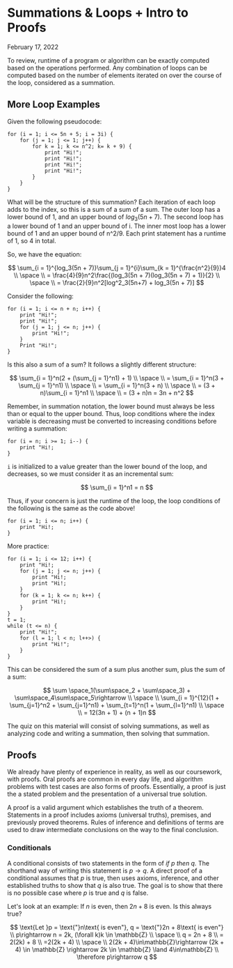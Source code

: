 # Summations & Loops + Intro to Proofs
February 17, 2022

To review, runtime of a program or algorithm can be exactly computed based on the operations performed. Any combination of loops can be computed based on the number of elements iterated on over the course of the loop, considered as a summation.

## More Loop Examples
Given the following pseudocode:

```
for (i = 1; i <= 5n + 5; i = 3i) {
    for (j = 1; j <= 1; j++) {
        for k = 1; k <= n^2; k= k + 9) {
            print "Hi!";
            print "Hi!";
            print "Hi!";
            print "Hi!";
        }
    }
}
```

What will be the structure of this summation? Each iteration of each loop adds to the index, so this is a sum of a sum of a sum. The outer loop has a lower bound of 1, and an upper bound of $log_3(5n + 7)$. The second loop has a lower bound of 1 and an upper bound of i. The inner most loop has a lower bound of 1 and an upper bound of n^2/9. Each print statement has a runtime of 1, so 4 in total.

So, we have the equation:

$$
\sum_{i = 1}^{log_3(5n + 7)}\sum_{j = 1}^{i}\sum_{k = 1}^{\frac{n^2}{9}}4 \\
\space \\
= \frac{4}{9}n^2\frac{(log_3(5n + 7)(log_3(5n + 7) + 1)}{2} \\
\space \\
= \frac{2}{9}n^2[log^2_3(5n+7) + log_3(5n + 7)]
$$

Consider the following:

```
for (i = 1; i <= n + n; i++) {
    print "Hi!";
    print "Hi!";
    for (j = 1; j <= n; j++) {
        print "Hi!";
    }
    Print "Hi!"; 
}
```

Is this also a sum of a sum? It follows a slightly different structure:

$$
\sum_{i = 1}^n(2 + (\sum_{j = 1}^n1) + 1) \\
\space \\
= \sum_{i = 1}^n(3 + \sum_{j = 1}^n1) \\
\space \\
= \sum_{i = 1}^n(3 + n) \\
\space \\
= (3 + n)\sum_{i = 1}^n1 \\
\space \\
= (3 + n)n = 3n + n^2
$$

Remember, in summation notation, the lower bound must always be less than or equal to the upper bound. Thus, loop conditions where the index variable is decreasing must be converted to increasing conditions before writing a summation:

```
for (i = n; i >= 1; i--) {
    print "Hi!;
}
```

<code>i</code> is initialized to a value greater than the lower bound of the loop, and decreases, so we must consider it as an incremental sum:

$$
\sum_{i = 1}^n1 = n
$$

Thus, if your concern is just the runtime of the loop, the loop conditions of the following is the same as the code above!

```
for (i = 1; i <= n; i++) {
    print "Hi!;
}
```

More practice:
```
for (i = 1; i <= 12; i++) {
    print "Hi!;
    for (j = 1; j <= n; j++) {
        print "Hi!;
        print "Hi!;
    }
    for (k = 1; k <= n; k++) {
        print "Hi!;
    }
}
t = 1;
while (t <= n) {
    print "Hi!";
    for (l = 1; l < n; l++>) {
        print "Hi!";
    }
}
```

This can be considered the sum of a sum plus another sum, plus the sum of a sum:

$$
\sum \space_1(\sum\space_2 + \sum\space_3) + \sum\space_4\sum\space_5\rightarrow \\
\space \\
\sum_{i = 1}^{12}(1 + \sum_{j=1}^n2 + \sum_{j=1}^n1) + \sum_{t=1}^n(1 + \sum_{l=1}^n1) \\
\space \\
= 12(3n + 1) + (n + 1)n
$$

The quiz on this material will consist of solving summations, as well as analyzing code and writing a summation, then solving that summation.

## Proofs
We already have plenty of experience in reality, as well as our coursework, with proofs. Oral proofs are common in every day life, and algorithm problems with test cases are also forms of proofs. Essentially, a proof is just the a stated problem and the presentation of a universal true solution.

A proof is a valid argument which establishes the truth of a theorem. Statements in a proof includes axioms (universal truths), premises, and previously proved theorems. Rules of inference and definitions of terms are used to draw intermediate conclusions on the way to the final conclusion.

### Conditionals
A conditional consists of two statements in the form of *if p then q.* The shorthand way of writing this statement is $p \rightarrow q$. A direct proof of a conditional assumes that *p* is true, then uses axioms, inference, and other established truths to show that *q* is also true. The goal is to show that there is no possible case where *p* is true and *q* is false.

Let's look at an example:
If $n$ is even, then $2n + 8$ is even.
Is this always true?

$$
\text{Let }p = \text{"}n\text{ is even"}, q = \text{"}2n + 8\text{ is even"} \\
p\rightarrow n = 2k, (\forall k)k \in \mathbb{Z} \\
\space \\
q = 2n + 8 \\
= 2(2k) + 8 \\
=2(2k + 4) \\
\space \\
2(2k + 4)\in\mathbb{Z}\rightarrow (2k + 4) \in \mathbb{Z} \rightarrow 2k \in \mathbb{Z} \land 4\in\mathbb{Z} \\
\therefore p\rightarrow q
$$